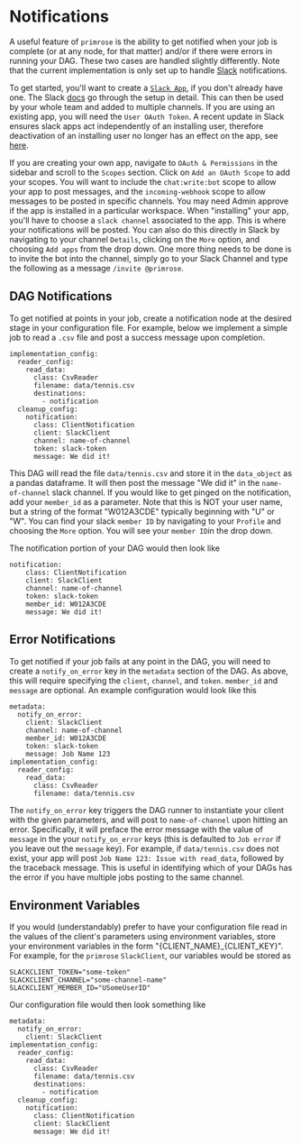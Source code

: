 # Notifications

A useful feature of `primrose` is the ability to get notified when your job is complete (or at any node, for that matter) and/or if there were errors in running your DAG. These two cases are handled slightly differently. Note that the current implementation is only set up to handle [Slack](https://slack.com/intl/en-ca/) notifications.

To get started, you'll want to create a [`Slack App`](https://api.slack.com/apps?new_app=1), if you don't already have one. The Slack [docs](https://api.slack.com/authentication/basics) go through the setup in detail. This can then be used by your whole team and added to multiple channels. If you are using an existing app, you will need the `User OAuth Token`.
A recent update in Slack ensures slack apps act independently of an installing user, therefore deactivation of an installing user no longer has an effect on the app, see [here](https://api.slack.com/authentication/quickstart#deactivation).

If you are creating your own app, navigate to `OAuth & Permissions` in the sidebar and scroll to the `Scopes` section. Click on `Add an OAuth Scope` to add your scopes. You will want to include the `chat:write:bot` scope to allow your app to post messages, and the `incoming-webhook` scope to allow messages to be posted in specific channels. You may need Admin approve if the app is installed in a particular workspace. When "installing" your app, you'll have to choose a `slack channel` associated to the app. This is where your notifications will be posted. You can also do this directly in Slack by navigating to your channel `Details`, clicking on the `More` option, and choosing `Add apps` from the drop down. One more thing needs to be done is to invite the bot into the channel, simply go to your Slack Channel and type the following as a message `/invite @primrose`.


## DAG Notifications

To get notified at points in your job, create a notification node at the desired stage in your configuration file. For example, below we implement a simple job to read a `.csv` file and post a success message upon completion.

```
implementation_config:
  reader_config:
    read_data:
      class: CsvReader
      filename: data/tennis.csv
      destinations:
        - notification
  cleanup_config:
    notification:
      class: ClientNotification
      client: SlackClient
      channel: name-of-channel
      token: slack-token
      message: We did it!
```

This DAG will read the file `data/tennis.csv` and store it in the `data_object` as a pandas dataframe. It will then post the message "We did it" in the `name-of-channel` slack channel. If you would like to get pinged on the notification, add your `member_id` as a parameter. Note that this is NOT your user name, but a string of the format "W012A3CDE" typically beginning with "U" or "W". You can find your slack `member ID` by navigating to your `Profile` and choosing the `More` option. You will see your `member ID`in the drop down.

The notification portion of your DAG would then look like

```
notification:
    class: ClientNotification
    client: SlackClient
    channel: name-of-channel
    token: slack-token
    member_id: W012A3CDE
    message: We did it!
```

## Error Notifications

To get notified if your job fails at any point in the DAG, you will need to create a `notify_on_error` key in the `metadata` section of the DAG. As above, this will require specifying the `client`, `channel`, and `token`. `member_id` and `message` are optional. An example configuration would look like this

```
metadata:
  notify_on_error:
    client: SlackClient
    channel: name-of-channel
    member_id: W012A3CDE
    token: slack-token
    message: Job Name 123
implementation_config:
  reader_config:
    read_data:
      class: CsvReader
      filename: data/tennis.csv
```

The  `notify_on_error` key triggers the DAG runner to instantiate your client with the given parameters, and will post to `name-of-channel` upon hitting an error.  Specifically, it will preface the error message with the value of `message` in the your `notify_on_error` keys (this is defaulted to `Job error` if you leave out the `message` key). For example, if `data/tennis.csv` does not exist, your app will post `Job Name 123: Issue with read_data`, followed by the traceback message. This is useful in identifying which of your DAGs has the error if you have multiple jobs posting to the same channel.

## Environment Variables

If you would (understandably) prefer to have your configuration file read in the values of the client's parameters using environment variables, store your environment variables in the form "{CLIENT_NAME}_{CLIENT_KEY}". For example, for the `primrose` `SlackClient`, our variables would be stored as
```
SLACKCLIENT_TOKEN="some-token"
SLACKCLIENT_CHANNEL="some-channel-name"
SLACKCLIENT_MEMBER_ID="USomeUserID"
```

Our configuration file would then look something like

```
metadata:
  notify_on_error:
    client: SlackClient
implementation_config:
  reader_config:
    read_data:
      class: CsvReader
      filename: data/tennis.csv
      destinations:
        - notification
  cleanup_config:
    notification:
      class: ClientNotification
      client: SlackClient
      message: We did it!
```
